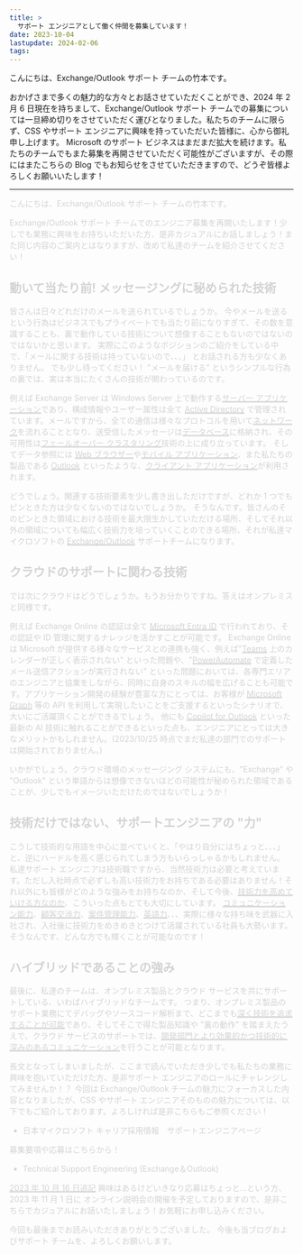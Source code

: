 ```yaml
---
title: >
  サポート エンジニアとして働く仲間を募集しています！
date: 2023-10-04
lastupdate: 2024-02-06
tags:
---
```


こんにちは、Exchange/Outlook サポート チームの竹本です。

おかげさまで多くの魅力的な方々とお話させていただくことができ、2024 年 2 月 6 日現在を持ちまして、Exchange/Outlook サポート チームでの募集については一旦締め切りをさせていただく運びとなりました。私たちのチームに限らず、CSS やサポート エンジニアに興味を持っていただいた皆様に、心から御礼申し上げます。
Microsoft のサポート ビジネスはまだまだ拡大を続けます。私たちのチームでもまた募集を再開させていただく可能性がございますが、その際にはまたこちらの Blog でもお知らせをさせていただきますので、どうぞ皆様よろしくお願いいたします！

---

<font color="LightGray">

こんにちは、Exchange/Outlook サポート チームの竹本です。

<!-- 前回クローズとなってから 2 ヵ月あまりしか経過していませんが、さらなる体制強化のため、--> Exchange/Outlook サポート チームでのエンジニア募集を再開いたします！少しでも業務に興味をお持ちいただいた方、是非カジュアルにお話しましょう！また同じ内容のご案内とはなりますが、改めて私達のチームを紹介させてください！

## 動いて当たり前! メッセージングに秘められた技術

皆さんは日々どれだけのメールを送られているでしょうか。
今やメールを送るという行為はビジネスでもプライベートでも当たり前になりすぎて、その数を意識することも、裏で動作している技術について想像することもないのではないのではないかと思います。
実際にこのようなポジションのご紹介をしている中で、「メールに関する技術は持っていないので、、、」 とお話される方も少なくありません。
でも少し待ってください！ "メールを届ける" というシンプルな行為の裏では、実は本当にたくさんの技術が関わっているのです。

例えば Exchange Server は Windows Server 上で動作する<span style="background: linear-gradient(transparent 80%, #dddddd 80%)">サーバー アプリケーション</span>であり、構成情報やユーザー属性は全て <span style="background: linear-gradient(transparent 80%, #dddddd 80%)">Active Directory</span> で管理されています。メールですから、全ての通信は様々なプロトコルを用いて<span style="background: linear-gradient(transparent 80%, #dddddd 80%)">ネットワーク</span>を流れることとなり、送受信したメッセージは<span style="background: linear-gradient(transparent 80%, #dddddd 80%)">データベース</span>に格納され、その可用性は<span style="background: linear-gradient(transparent 80%, #dddddd 80%)">フェールオーバー クラスタリング</span>技術の上に成り立っています。
そしてデータ参照には <span style="background: linear-gradient(transparent 80%, #dddddd 80%)">Web ブラウザー</span>や<span style="background: linear-gradient(transparent 80%, #dddddd 80%)">モバイル アプリケーション</span>、また私たちの製品である <span style="background: linear-gradient(transparent 80%, #dddddd 80%)">Outlook</span> といったような、<span style="background: linear-gradient(transparent 80%, #dddddd 80%)">クライアント アプリケーション</span>が利用されます。

どうでしょう。関連する技術要素を少し書き出しただけですが、どれか 1 つでもピンときた方は少なくないのではないでしょうか。
そうなんです。皆さんのそのピンときた領域における技術を最大限生かしていただける場所、そしてそれ以外の領域についても幅広く技術力を培っていくことのできる場所、それが私達マイクロソフトの <span style="background: linear-gradient(transparent 80%, #dddddd 80%)">Exchange/Outlook</span> サポートチームになります。

## クラウドのサポートに関わる技術

では次にクラウドはどうでしょうか。もうお分かりですね。答えはオンプレミスと同様です。

例えば Exchange Online の認証は全て <span style="background: linear-gradient(transparent 80%, #dddddd 80%)">Microsoft Entra ID</span> で行われており、その認証や ID 管理に関するナレッジを活かすことが可能です。
Exchange Online は Microsoft が提供する様々なサービスとの連携も強く、例えば"<span style="background: linear-gradient(transparent 80%, #dddddd 80%)">Teams</span> 上のカレンダーが正しく表示されない" といった問題や、"<span style="background: linear-gradient(transparent 80%, #dddddd 80%)">PowerAutomate</span> で定義したメール送信アクションが実行されない" といった問題においては、各専門エリアのエンジニアと協業をしながら、同時に自身のスキルの幅を広げることも可能です。アプリケーション開発の経験が豊富な方にとっては、お客様が <span style="background: linear-gradient(transparent 80%, #dddddd 80%)">Microsoft Graph</span> 等の API を利用して実現したいことをご支援するといったシナリオで、大いにご活躍頂くことができるでしょう。
他にも <span style="background: linear-gradient(transparent 80%, #dddddd 80%)">Copilot for Outlook</span> といった最新の AI 技術に触れることができるといった点も、エンジニアにとっては大きなメリットかもしれません。(2023/10/25 時点でまだ私達の部門でのサポートは開始されておりません。)

いかがでしょう。クラウド環境のメッセージング システムにも、"Exchange" や "Outlook" という単語からは想像できないほどの可能性が秘められた領域であることが、少しでもイメージいただけたのではないでしょうか！

## 技術だけではない、サポートエンジニアの "力"

こうして技術的な用語を中心に並べていくと、「やはり自分にはちょっと、、、」と、逆にハードルを高く感じられてしまう方もいらっしゃるかもしれません。
私達サポート エンジニアは技術職ですから、当然技術力は必要と考えています。ただし入社時点で必ずしも高い技術力をお持ちである必要はありません！それ以外にも皆様がどのような強みをお持ちなのか、そして今後、<span style="background: linear-gradient(transparent 80%, #dddddd 80%)">技術力を高めていける方なのか</span>、こういった点もとても大切にしています。
<span style="background: linear-gradient(transparent 80%, #dddddd 80%)">コミュニケーション能力</span>、<span style="background: linear-gradient(transparent 80%, #dddddd 80%)">顧客交渉力</span>、<span style="background: linear-gradient(transparent 80%, #dddddd 80%)">案件管理能力</span>、<span style="background: linear-gradient(transparent 80%, #dddddd 80%)">英語力</span>、、、実際に様々な持ち味を武器に入社され、入社後に技術力をめきめきとつけて活躍されている社員も大勢います。
そうなんです、どんな方でも輝くことが可能なのです！

## ハイブリッドであることの強み

最後に、私達のチームは、オンプレミス製品とクラウド サービスを共にサポートしている、いわばハイブリッドなチームです。
つまり、オンプレミス製品のサポート業務にてデバッグやソースコード解析まで、どこまでも<span style="background: linear-gradient(transparent 80%, #dddddd 80%)">深く技術を追求することが可能</span>であり、そしてそこで得た製品知識や "裏の動作" を踏まえたうえで、クラウド サービスのサポートでは、<span style="background: linear-gradient(transparent 80%, #dddddd 80%)">開発部門とより効果的かつ技術的に深みのあるコミュニケーション</span>を行うことが可能となります。

長文となってしまいましたが、ここまで読んでいただき少しでも私たちの業務に興味を抱いていただけた方、是非サポート エンジニアのロールにチャレンジしてみませんか！？
今回は Exchange/Outlook チームの魅力にフォーカスした内容となりましたが、CSS やサポート エンジニアそのものの魅力については、以下でもご紹介しております。よろしければ是非こちらもご参照ください！

- 日本マイクロソフト キャリア採用情報　サポートエンジニアページ
<!-- - [ハイブリッド ワークを支える! MW サポート エンジニアをご紹介](https://sway.office.com/j7kLofkNe1dHCv5Y) -->


募集要項や応募はこちらから！

- Technical Support Engineering (Exchange＆Outlook)
<!-- - [Support Engineer (Exchange & Outlook) in Tokyo, Tokyo-to, Japan | Technical Support at Microsoft](https://careers.microsoft.com/us/en/job/1063036/Support-Engineer-Exchange-Outlook) -->

<span style="background: linear-gradient(transparent 80%, #dddddd 80%)">2023 年 10 月 16 日追記</span>
興味はあるけどいきなり応募はちょっと…という方、2023 年 11 月 1 日に オンライン説明会の開催を予定しておりますので、是非こちらでカジュアルにお話いたしましょう！お気軽にお申し込みください。

今回も最後までお読みいただきありがとうございました。
今後も当ブログおよびサポート チームを、よろしくお願いします。

</font>